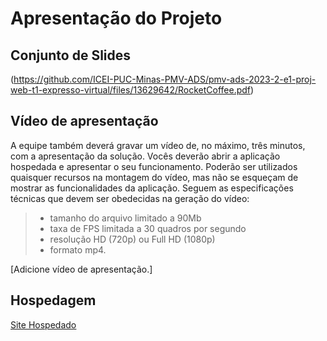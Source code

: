 # Apresentação do Projeto

## Conjunto de Slides


(https://github.com/ICEI-PUC-Minas-PMV-ADS/pmv-ads-2023-2-e1-proj-web-t1-expresso-virtual/files/13629642/RocketCoffee.pdf)


 ## Vídeo de apresentação

A equipe também deverá gravar um vídeo de, no máximo, três minutos, com a apresentação da solução. Vocês deverão abrir a aplicação hospedada e apresentar o seu funcionamento.  Poderão ser utilizados quaisquer recursos na montagem do vídeo, mas não se esqueçam de mostrar as funcionalidades da aplicação. Seguem as especificações técnicas que devem ser obedecidas na geração do vídeo:

> - tamanho do arquivo limitado a 90Mb
> - taxa de FPS limitada a 30 quadros por segundo
> - resolução HD (720p) ou Full HD (1080p)
> - formato mp4.

[Adicione vídeo de apresentação.]

## Hospedagem

<a href="https://pmv-ads-2023-2-e1-proj-web-t1-expresso-virtual.vercel.app/index.html"> <ins>Site Hospedado</ins></a>

